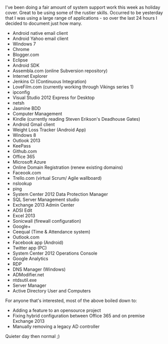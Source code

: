 I've been doing a fair amount of system support work this week as holiday cover.  Great to be using some of the rustier skills.  Occurred to be yesterday that I was using a large range of applications - so over the last 24 hours I decided to document just how many.

* Android native email client
* Android Yahoo email client
* Windows 7
* Chrome
* Blogger.com
* Eclipse
* Android SDK
* Assembla.com (online Subversion repository)
* Internet Explorer
* Jenkins CI (Continuous Integration)
* LoveFilm.com (currently working through Vikings series 1)
* ipconfig
* Visual Studio 2012 Express for Desktop
* netsh
* Jasmine BDD
* Computer Management
* Kindle (currently reading Steven Erikson's Deadhouse Gates)
* Android Gmail client
* Weight Loss Tracker (Android App)
* Windows 8
* Outlook 2013
* KeePass
* Github.com
* Office 365
* Microsoft Azure
* Online Domain Registration (renew existing domains)
* Faceook.com
* Trello.com (virtual Scrum/ Agile wallboard)
* nslookup
* ping
* System Center 2012 Data Protection Manager
* SQL Server Management studio
* Exchange 2013 Admin Center
* ADSI Edit
* Excel 2013
* Sonicwall (firewall configuration)
* Google+
* Ceequal (Time &amp; Attendance system)
* Outlook.com
* Facebook app (Android)
* Twitter app (PC)
* System Center 2012 Operations Console
* Google Analytics
* RDP
* DNS Manager (Windows)
* ADModifier.net
* ntdsutil.exe
* Server Manager
* Active Directory User and Computers

For anyone that's interested, most of the above boiled down to:

* Adding a feature to an opensource project
* Fixing hybrid configuration between Office 365 and on premise Exchange 2013
* Manually removing a legacy AD controller  

Quieter day then normal ;)
